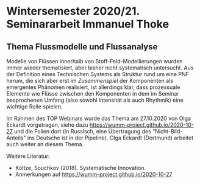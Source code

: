 # Wintersemester 2020/21. Seminararbeit Immanuel Thoke

## Thema Flussmodelle und Flussanalyse

Modelle von Flüssen innerhalb von Stoff-Feld-Modellierungen wurden immer
wieder thematisiert, aber bisher nicht systematisch untersucht. Aus der
Definition eines Technischen Systems als Struktur rund um eine PNF herum, die
sich aber erst im _Zusammenspiel_ der Komponenten als emergentes Phänomen
realisiert, ist allerdings klar, dass prozessuale Elemente wie Flüsse zwischen
den Komponenten in dem im Seminar besprochenen Umfang (also sowohl Intensität
als auch Rhythmik) eine wichtige Rolle spielen.

Im Rahmen des TOP Webinars wurde das Thema am 27.10.2020 von Olga Eckardt
vorgetragen, siehe dazu <https://wumm-project.github.io/2020-10-27> und die
Folien dort (in Russisch, eine Übertragung des "Nicht-Bild-Anteils" ins
Deutsche ist in der Pipeline).  Olga Eckardt (Dortmund) arbeitet auch weiter
an diesem Thema.

Weitere Literatur:
* Koltze, Souchkov (2018). Systematische Innovation.
* Anmerkungen auf <https://wumm-project.github.io/2020-10-27>